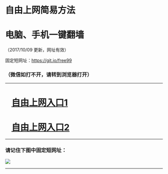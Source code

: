 ﻿# 自由上网简易方法

# 电脑、手机一键翻墙

（2017/10/09 更新，网址有效）

固定短网址：https://git.io/free99

### （微信如打不开，请转到浏览器打开）


***





# &nbsp;&nbsp; <a href="http://ft1349824202.fwq-tz-1001.info/fwqtz01.html?t=10090019935 " target="_blank">自由上网入口1</a>
# &nbsp;&nbsp; <a href="http://ft1256814515.fwq-tz-1002.info/fwqtz02.html?t=100900113115 " target="_blank">自由上网入口2</a>
***

### 请记住下图中固定短网址：

<img src="https://s3-us-west-2.amazonaws.com/fwq-1001/yjfq-20170905okok.png" /> 


***

